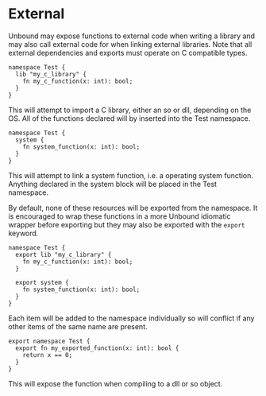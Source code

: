 # External

Unbound may expose functions to external code when writing a library and may also call external code for when linking external libraries. Note that all external dependencies and exports must operate on C compatible types.

```
namespace Test {
  lib "my_c_library" {
    fn my_c_function(x: int): bool;
  }
}
```

This will attempt to import a C library, either an so or dll, depending on the OS. All of the functions declared will by inserted into the Test namespace.

```
namespace Test {
  system {
    fn system_function(x: int): bool;
  }
}
```

This will attempt to link a system function, i.e. a operating system function. Anything declared in the system block will be placed in the Test namespace.

By default, none of these resources will be exported from the namespace. It is encouraged to wrap these functions in a more Unbound idiomatic wrapper before exporting but they may also be exported with the `export` keyword.

```
namespace Test {
  export lib "my_c_library" {
    fn my_c_function(x: int): bool;
  }

  export system {
    fn system_function(x: int): bool;
  }
}
```

Each item will be added to the namespace individually so will conflict if any other items of the same name are present.

```
export namespace Test {
  export fn my_exported_function(x: int): bool {
    return x == 0;
  }
}
```

This will expose the function when compiling to a dll or so object.
